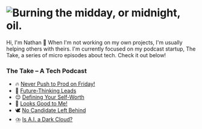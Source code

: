 <h1>
  <picture>
    <source media="(prefers-color-scheme: dark)" srcset="https://github.com/nallenscott/nallenscott/assets/11765848/e2a43216-871f-441a-83f1-95e48a9626c1">
    <source media="(prefers-color-scheme: light)" srcset="https://github.com/nallenscott/nallenscott/assets/11765848/f7040f6c-dd26-4ca1-9133-9568610d2fe4">
    <img alt="Burning the midday, or midnight, oil." src="https://github.com/nallenscott/nallenscott/assets/11765848/f7040f6c-dd26-4ca1-9133-9568610d2fe4">
  </picture>
</h1>

Hi, I'm Nathan 👋 When I'm not working on my own projects, I'm usually helping others with theirs. I'm currently focused on my podcast startup, The Take, a series of micro episodes about tech. Check it out below!

### The Take – A Tech Podcast

- :fire: [Never Push to Prod on Friday!](https://www.linkedin.com/feed/update/urn:li:activity:7080639315600412672)
- :crystal_ball: [Future-Thinking Leads](https://www.linkedin.com/feed/update/urn:li:activity:7083833539397341185)
- :relieved: [Defining Your Self-Worth](https://www.linkedin.com/feed/update/urn:li:activity:7088939334569000962)
- :see_no_evil: [Looks Good to Me!](https://www.linkedin.com/feed/update/urn:li:activity:7091467927975051264)
- :dove: [No Candidate Left Behind](https://www.linkedin.com/feed/update/urn:li:activity:7093985406592954369)
- :cloud_with_lightning_and_rain: [Is A.I. a Dark Cloud?](https://www.linkedin.com/feed/update/urn:li:activity:7096572075326275584)
